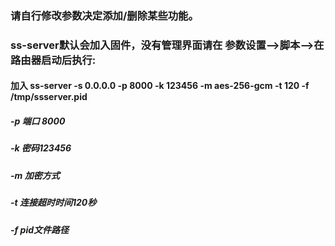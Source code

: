 ### 请自行修改参数决定添加/删除某些功能。
### ss-server默认会加入固件，没有管理界面请在 参数设置-->脚本-->在路由器启动后执行:
#### 加入 ss-server -s 0.0.0.0 -p 8000 -k 123456 -m aes-256-gcm -t 120 -f /tmp/ssserver.pid
##### -p 端口 8000
##### -k 密码123456
##### -m 加密方式
##### -t 连接超时时间120秒
##### -f pid文件路径
